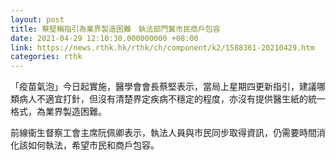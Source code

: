 ```yaml
---
layout: post
title: 蔡堅稱指引為業界製造困難　執法部門冀市民商戶包容
date: 2021-04-29 12:10:30.000000000 +08:00
link: https://news.rthk.hk/rthk/ch/component/k2/1588361-20210429.htm
categories: rthk
---
```


「疫苗氣泡」今日起實施，醫學會會長蔡堅表示，當局上星期四更新指引，建議哪類病人不適宜打針，但沒有清楚界定疾病不穩定的程度，亦沒有提供醫生紙的統一格式，為業界製造困難。

前線衞生督察工會主席阮佩卿表示，執法人員與市民同步取得資訊，仍需要時間消化該如何執法，希望市民和商戶包容。
